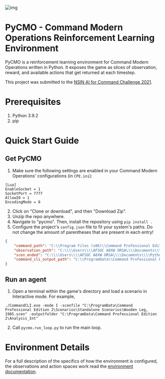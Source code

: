 ![img](https://hb.imgix.net/05f49fdf2ca2abd4544cdb22345a4a9d29f11051.jpeg?auto=compress,format&fit=crop&h=353&w=616&s=9954ab723bba102a78aaaf27c930329c)
# PyCMO - Command Modern Operations Reinforcement Learning Environment
PyCMO is a reinforcement learning environment for Command Modern Operations written in Python. It exposes the game as slices of observation, reward, and available actions that get returned at each timestep. 

This project was submitted to the [NSIN AI for Command Challenge 2021](https://www.nsin.us/events/2021-07-05-ai-command/).

# Prerequisites
1. Python 3.9.2
2. pip

# Quick Start Guide
## Get PyCMO
1. Make sure the following settings are enabled in your Command Modern Operations' configurations (in `CPE.ini`):  
```
[Lua]
EnableSocket = 1
SocketPort = 7777
AllowIO = 1
EncodingMode = 8
```
2. Click on "Clone or download", and then "Download Zip". 
3. Unzip the repo anywhere.
4. Navigate to "pycmo". Then, install the repository using `pip install .`
5. Configure the project's `config.json` file to fit your system's paths. Do not change the amount of parentheses that are present in each entry!
```json
{
    "command_path": "C:\\Program Files (x86)\\Command Professional Edition 2\\",
    "observation_path": "C:\\\\Users\\\\AFSOC A8XW ORSA\\\\Documents\\\\Python Proj\\\\AI\\\\pycmo\\\\raw\\\\steps\\\\",
    "scen_ended": "C:\\\\Users\\\\AFSOC A8XW ORSA\\\\Documents\\\\Python Proj\\\\AI\\\\pycmo\\\\pycmo\\\\configs\\\\scen_has_ended.txt",
    "command_cli_output_path": "C:\\ProgramData\\Command Professional Edition 2\\Analysis_Int"
}
```

## Run an agent
1. Open a terminal within the game's directory and load a scenario in Interactive mode. For example, 
```
./CommandCLI.exe -mode I -scenfile "C:\ProgramData\Command Professional Edition 2\Scenarios\Standalone Scenarios\Wooden Leg, 1985.scen" -outputfolder "C:\ProgramData\Command Professional Edition 2\Analysis_Int"
```
2. Call `pycmo.run_loop.py` to run the main loop.

# Environment Details
For a full description of the specifics of how the environment is configured, the observations and action spaces work read the [environment documentation](https://github.com/duyminh1998/pycmo/blob/main/docs/environment.md).
